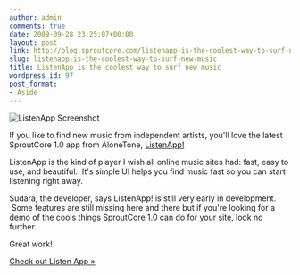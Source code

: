```yaml
---
author: admin
comments: true
date: 2009-09-28 23:25:07+00:00
layout: post
link: http://blog.sproutcore.com/listenapp-is-the-coolest-way-to-surf-new-music/
slug: listenapp-is-the-coolest-way-to-surf-new-music
title: ListenApp is the coolest way to surf new music
wordpress_id: 97
post_format:
- Aside
---
```


![ListenApp Screenshot](http://idisk.me.com/charlesjolley/Public/Pictures/Skitch/ListenApp%21-20090928-162052.png)




If you like to find new music from independent artists, you'll love the latest SproutCore 1.0 app from AloneTone, [ListenApp!](http://listenapp.com/)




ListenApp is the kind of player I wish all online music sites had: fast, easy to use, and beautiful.  It's simple UI helps you find music fast so you can start listening right away.




Sudara, the developer, says ListenApp! is still very early in development.  Some features are still missing here and there but if you're looking for a demo of the cools things SproutCore 1.0 can do for your site, look no further.




Great work!




[Check out Listen App »](http://listenapp.com/)
